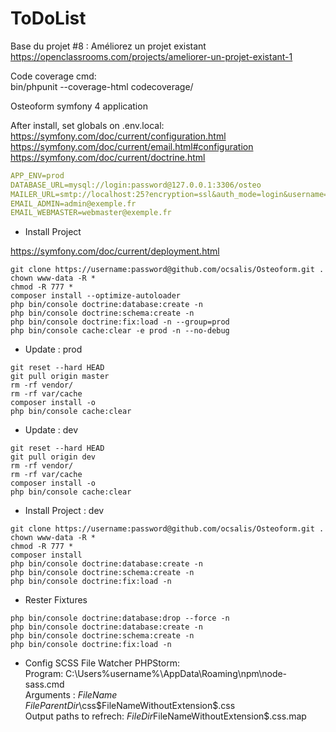 ToDoList
========

Base du projet #8 : Améliorez un projet existant
https://openclassrooms.com/projects/ameliorer-un-projet-existant-1


Code coverage cmd:  
bin/phpunit --coverage-html codecoverage/

Osteoform symfony 4  application

After install, set globals on .env.local:
https://symfony.com/doc/current/configuration.html
https://symfony.com/doc/current/email.html#configuration
https://symfony.com/doc/current/doctrine.html
```yaml
APP_ENV=prod
DATABASE_URL=mysql://login:password@127.0.0.1:3306/osteo
MAILER_URL=smtp://localhost:25?encryption=ssl&auth_mode=login&username=&password=
EMAIL_ADMIN=admin@exemple.fr
EMAIL_WEBMASTER=webmaster@exemple.fr
```

- Install Project

https://symfony.com/doc/current/deployment.html
```shell
git clone https://username:password@github.com/ocsalis/Osteoform.git .
chown www-data -R *
chmod -R 777 *
composer install --optimize-autoloader
php bin/console doctrine:database:create -n
php bin/console doctrine:schema:create -n
php bin/console doctrine:fix:load -n --group=prod
php bin/console cache:clear -e prod -n --no-debug

```

- Update : prod
```shell
git reset --hard HEAD
git pull origin master
rm -rf vendor/
rm -rf var/cache
composer install -o
php bin/console cache:clear

```

- Update : dev
```shell
git reset --hard HEAD
git pull origin dev
rm -rf vendor/
rm -rf var/cache
composer install -o
php bin/console cache:clear

```


- Install Project : dev
```shell
git clone https://username:password@github.com/ocsalis/Osteoform.git .
chown www-data -R *
chmod -R 777 *
composer install
php bin/console doctrine:database:create -n
php bin/console doctrine:schema:create -n
php bin/console doctrine:fix:load -n

```

- Rester Fixtures
```shell
php bin/console doctrine:database:drop --force -n
php bin/console doctrine:database:create -n
php bin/console doctrine:schema:create -n
php bin/console doctrine:fix:load -n

`````

- Config SCSS File Watcher PHPStorm:  
    Program: C:\Users\%username%\AppData\Roaming\npm\node-sass.cmd  
    Arguments : $FileName$ $FileParentDir$\css\$FileNameWithoutExtension$.css  
    Output paths to refrech: $FileDir$FileNameWithoutExtension$.css.map  
